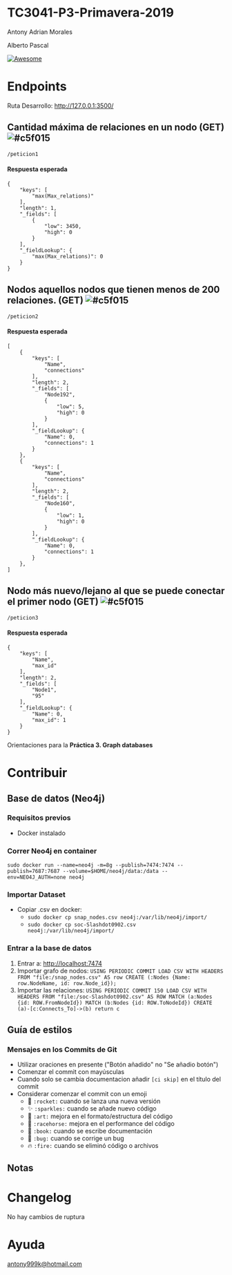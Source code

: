 # TC3041-P3-Primavera-2019

Antony Adrian Morales

Alberto Pascal

[![Awesome](https://cdn.rawgit.com/sindresorhus/awesome/d7305f38d29fed78fa85652e3a63e154dd8e8829/media/badge.svg)](https://github.com/wasabeef/awesome-android-ui)

# Endpoints
Ruta Desarrollo: http://127.0.0.1:3500/

## Cantidad máxima de relaciones en un nodo (GET) ![#c5f015](https://placehold.it/15/c5f015/000000?text=+)
    /peticion1

#### Respuesta esperada
    {
        "keys": [
            "max(Max_relations)"
        ],
        "length": 1,
        "_fields": [
            {
                "low": 3450,
                "high": 0
            }
        ],
        "_fieldLookup": {
            "max(Max_relations)": 0
        }
    }

## Nodos aquellos nodos que tienen menos de 200 relaciones.  (GET) ![#c5f015](https://placehold.it/15/c5f015/000000?text=+)
    /peticion2

#### Respuesta esperada
    [
        {
            "keys": [
                "Name",
                "connections"
            ],
            "length": 2,
            "_fields": [
                "Node192",
                {
                    "low": 5,
                    "high": 0
                }
            ],
            "_fieldLookup": {
                "Name": 0,
                "connections": 1
            }
        },
        {
            "keys": [
                "Name",
                "connections"
            ],
            "length": 2,
            "_fields": [
                "Node160",
                {
                    "low": 1,
                    "high": 0
                }
            ],
            "_fieldLookup": {
                "Name": 0,
                "connections": 1
            }
        },
    ]

## Nodo más nuevo/lejano al que se puede conectar el primer nodo  (GET) ![#c5f015](https://placehold.it/15/c5f015/000000?text=+)
    /peticion3

#### Respuesta esperada
    {
        "keys": [
            "Name",
            "max_id"
        ],
        "length": 2,
        "_fields": [
            "Node1",
            "95"
        ],
        "_fieldLookup": {
            "Name": 0,
            "max_id": 1
        }
    }

Orientaciones para la **Práctica 3. Graph databases**
# Contribuir
## Base de datos (Neo4j)

### Requisitos previos
- Docker instalado

### Correr Neo4j en container
`sudo docker run --name=neo4j -m=8g --publish=7474:7474 --publish=7687:7687 --volume=$HOME/neo4j/data:/data --env=NEO4J_AUTH=none neo4j`

### Importar Dataset
- Copiar .csv en docker: 
    - `sudo docker cp snap_nodes.csv neo4j:/var/lib/neo4j/import/`
    - `sudo docker cp soc-Slashdot0902.csv neo4j:/var/lib/neo4j/import/`

### Entrar a la base de datos
1. Entrar a: [http://localhost:7474](http://localhost:7474)
2. Importar grafo de nodos: `USING PERIODIC COMMIT LOAD CSV WITH HEADERS FROM "file:/snap_nodes.csv" AS row CREATE (:Nodes {Name: row.NodeName, id: row.Node_id});`
3. Importar las relaciones: `USING PERIODIC COMMIT 150 LOAD CSV WITH HEADERS FROM "file:/soc-Slashdot0902.csv" AS ROW MATCH (a:Nodes {id: ROW.FromNodeId}) MATCH (b:Nodes {id: ROW.ToNodeId}) CREATE (a)-[c:Connects_To]->(b) return c`

## Guía de estilos
### Mensajes en los Commits de Git

- Utilizar oraciones en presente ("Botón añadido" no "Se añadio botón")
- Comenzar el commit con mayúsculas
- Cuando solo se cambia documentacion añadir `[ci skip]` en el título del commit
- Considerar comenzar el commit con un emoji
    - :rocket: `:rocket:` cuando se lanza una nueva versión
    - :sparkles: `:sparkles:` cuando se añade nuevo código
    - :art: `:art:` mejora en el formato/estructura del código
    - :racehorse: `:racehorse:` mejora en el performance del código
    - :book: `:book:` cuando se escribe documentación
    - :bug: `:bug:` cuando se corrige un bug
    - :fire: `:fire:` cuando se eliminó código o archivos

## Notas

# Changelog
No hay cambios de ruptura

# Ayuda
antony999k@hotmail.com